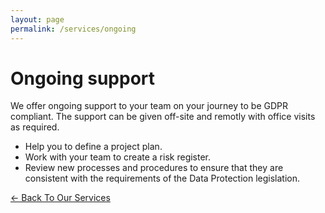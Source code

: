 ```yaml
---
layout: page
permalink: /services/ongoing
---
```


# Ongoing support

We offer ongoing support to your team on your journey to be GDPR compliant. The support can be given off-site and remotly with office visits as required.
* Help you to define a project plan.
* Work with your team to create a risk register.
* Review new processes and procedures to ensure that they are consistent with the requirements of the Data Protection legislation.

[<- Back To Our Services](../services)
